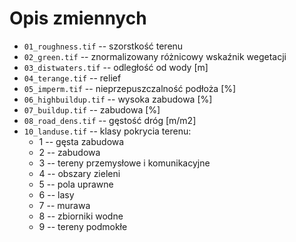 # Opis zmiennych

- `01_roughness.tif` -- szorstkość terenu
- `02_green.tif` -- znormalizowany różnicowy wskaźnik wegetacji
- `03_distwaters.tif` -- odległość od wody [m]
- `04_terange.tif` -- relief
- `05_imperm.tif` -- nieprzepuszczalność podłoża [%]
- `06_highbuildup.tif` -- wysoka zabudowa [%]
- `07_buildup.tif` -- zabudowa [%]
- `08_road_dens.tif` -- gęstość dróg [m/m2]
- `10_landuse.tif` -- klasy pokrycia terenu:
  - 1 -- gęsta zabudowa
  - 2 -- zabudowa
  - 3 -- tereny przemysłowe i komunikacyjne
  - 4 -- obszary zieleni
  - 5 -- pola uprawne
  - 6 -- lasy
  - 7 -- murawa
  - 8 -- zbiorniki wodne
  - 9 -- tereny podmokłe
